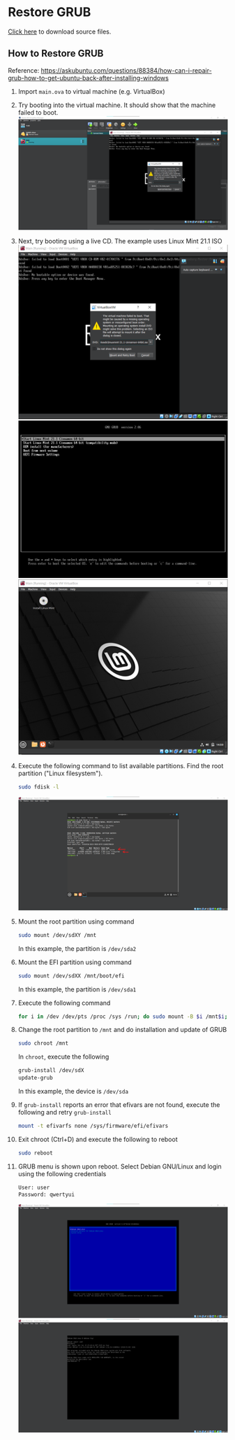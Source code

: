# Restore GRUB

[Click here](https://drive.google.com/drive/folders/1L4i0PVERAtXpwszmvyj35E9QSlBLjM2E?usp=sharing) to download source files.

## How to Restore GRUB
Reference: https://askubuntu.com/questions/88384/how-can-i-repair-grub-how-to-get-ubuntu-back-after-installing-windows

1. Import `main.ova` to virtual machine (e.g. VirtualBox)
2. Try booting into the virtual machine. It should show that the machine failed to boot.
![Machine failed to boot](img/boot-failure.png)

3. Next, try booting using a live CD. The example uses Linux Mint 21.1 ISO
![Live CD ISO is selected](img/live-cd-1.png)
![Live CD GRUB Menu](img/live-cd-2.png)
![Live CD booted successfully](img/live-cd-3.png)

4. Execute the following command to list available partitions. Find the root partition ("Linux filesystem").
    ```sh
    sudo fdisk -l
    ```
    ![fdisk](img/fdisk.png)

5. Mount the root partition using command 
    ```sh
    sudo mount /dev/sdXY /mnt
    ```
    In this example, the partition is `/dev/sda2`

6. Mount the EFI partition using command
    ```sh
    sudo mount /dev/sdXX /mnt/boot/efi
    ```
    In this example, the partition is `/dev/sda1`

7. Execute the following command
    ```sh
    for i in /dev /dev/pts /proc /sys /run; do sudo mount -B $i /mnt$i; done
    ```

8. Change the root partition to `/mnt` and do installation and update of GRUB
    ```sh
    sudo chroot /mnt
    ```
    In `chroot`, execute the following
    ```sh
    grub-install /dev/sdX
    update-grub
    ```
    In this example, the device is `/dev/sda`

9. If `grub-install` reports an error that efivars are not found, execute the following and retry `grub-install`
    ```sh
    mount -t efivarfs none /sys/firmware/efi/efivars
    ```

10. Exit chroot (Ctrl+D) and execute the following to reboot
    ```sh
    sudo reboot
    ```

11. GRUB menu is shown upon reboot. Select Debian GNU/Linux and login using the following credentials
    ```
    User: user
    Password: qwertyui
    ```
    ![Restore GRUB success](img/debian-grub.png)
    ![Login success](img/debian-login.png)